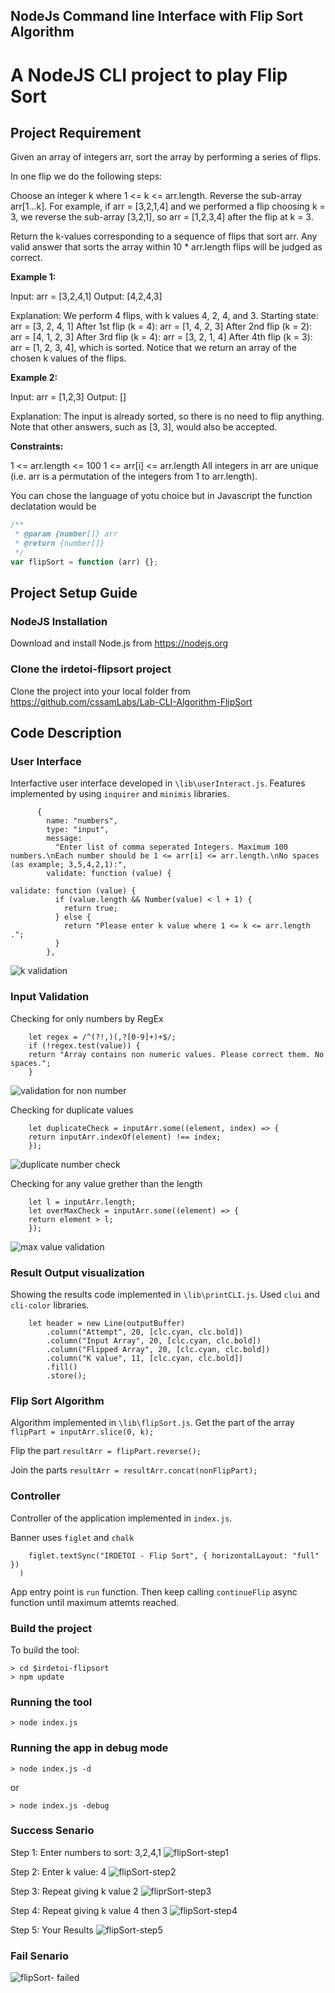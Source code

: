 ## NodeJs Command line Interface with Flip Sort Algorithm

# **A NodeJS CLI project to play Flip Sort**

## **Project Requirement**

Given an array of integers arr, sort the array by performing a series of flips.

In one flip we do the following steps:

Choose an integer k where 1 <= k <= arr.length.
Reverse the sub-array arr[1...k].
For example, if arr = [3,2,1,4] and we performed a flip choosing k = 3, we reverse the sub-array [3,2,1], so arr = [1,2,3,4] after the flip at k = 3.

Return the k-values corresponding to a sequence of flips that sort arr. Any valid answer that sorts the array within 10 \* arr.length flips will be judged as correct.

**Example 1:**

Input: arr = [3,2,4,1]
Output: [4,2,4,3]

Explanation:
We perform 4 flips, with k values 4, 2, 4, and 3.
Starting state: arr = [3, 2, 4, 1]
After 1st flip (k = 4): arr = [1, 4, 2, 3]
After 2nd flip (k = 2): arr = [4, 1, 2, 3]
After 3rd flip (k = 4): arr = [3, 2, 1, 4]
After 4th flip (k = 3): arr = [1, 2, 3, 4], which is sorted.
Notice that we return an array of the chosen k values of the flips.

**Example 2:**

Input: arr = [1,2,3]
Output: []

Explanation: The input is already sorted, so there is no need to flip anything.
Note that other answers, such as [3, 3], would also be accepted.

**Constraints:**

1 <= arr.length <= 100
1 <= arr[i] <= arr.length
All integers in arr are unique (i.e. arr is a permutation of the integers from 1 to arr.length).

You can chose the language of yotu choice but in Javascript the function declatation would be

```javascript
/**
 * @param {number[]} arr
 * @return {number[]}
 */
var flipSort = function (arr) {};
```

## **Project Setup Guide**

### NodeJS Installation

Download and install Node.js from https://nodejs.org

### Clone the irdetoi-flipsort project

Clone the project into your local folder from https://github.com/cssamLabs/Lab-CLI-Algorithm-FlipSort

## **Code Description**

### User Interface

Interfactive user interface developed in `\lib\userInteract.js`. Features implemented by using `inquirer` and `minimis` libraries.

```const questions = [
      {
        name: "numbers",
        type: "input",
        message:
          "Enter list of comma seperated Integers. Maximum 100 numbers.\nEach number should be 1 <= arr[i] <= arr.length.\nNo spaces (as example; 3,5,4,2,1):",
        validate: function (value) {
```

```
validate: function (value) {
          if (value.length && Number(value) < l + 1) {
            return true;
          } else {
            return "Please enter k value where 1 <= k <= arr.length .";
          }
        },
```
![k validation](https://user-images.githubusercontent.com/6191308/140938564-9e51816f-880c-43cb-98e5-4d66cae3845b.png)


### Input Validation

Checking for only numbers by RegEx

```
    let regex = /^(?!,)(,?[0-9]+)+$/;
    if (!regex.test(value)) {
    return "Array contains non numeric values. Please correct them. No spaces.";
    }
```
![validation for non number](https://user-images.githubusercontent.com/6191308/140938632-fd8aed72-7543-49ba-9bf4-9d6c23f5fbf2.png)

Checking for duplicate values

```
    let duplicateCheck = inputArr.some((element, index) => {
    return inputArr.indexOf(element) !== index;
    });
```
![duplicate number check](https://user-images.githubusercontent.com/6191308/140938963-5c8ed770-1fcf-48d9-8e8a-cba04cb29ca8.png)

Checking for any value grether than the length

```
    let l = inputArr.length;
    let overMaxCheck = inputArr.some((element) => {
    return element > l;
    });
```
![max value validation](https://user-images.githubusercontent.com/6191308/140938688-41c65e7b-0643-4068-a0da-315be62b4825.png)

### Result Output visualization

Showing the results code implemented in `\lib\printCLI.js`. Used `clui` and `cli-color` libraries.

```
    let header = new Line(outputBuffer)
        .column("Attempt", 20, [clc.cyan, clc.bold])
        .column("Input Array", 20, [clc.cyan, clc.bold])
        .column("Flipped Array", 20, [clc.cyan, clc.bold])
        .column("K value", 11, [clc.cyan, clc.bold])
        .fill()
        .store();
```

### Flip Sort Algorithm

Algorithm implemented in ```\lib\flipSort.js```.
Get the part of the array
```flipPart = inputArr.slice(0, k);```

Flip the part
```resultArr = flipPart.reverse();```

Join the parts
```resultArr = resultArr.concat(nonFlipPart);```

### Controller

Controller of the application implemented in ```index.js```.

Banner uses ```figlet``` and ```chalk```

```chalk.yellow(
    figlet.textSync("IRDETOI - Flip Sort", { horizontalLayout: "full" })
  )
```

App entry point is ```run``` function. Then keep calling ```continueFlip``` async function until maximum attemts reached.

### **Build the project**

To build the tool:

```
> cd $irdetoi-flipsort
> npm update
```

### Running the tool

```
> node index.js
```

### Running the app in debug mode

```
> node index.js -d
```

or

```
> node index.js -debug
```

### Success Senario

Step 1: Enter numbers to sort: 3,2,4,1
![flipSort-step1](https://user-images.githubusercontent.com/6191308/140782873-d54d2f9d-2598-49f3-982f-1e79350e7daf.png)

Step 2: Enter k value: 4
![flipSort-step2](https://user-images.githubusercontent.com/6191308/140783226-61612b28-f035-4eba-9c18-f1b7ab4beb0c.png)

Step 3: Repeat giving k value 2
![fliprSort-step3](https://user-images.githubusercontent.com/6191308/140783315-690391f5-022f-4ef4-9909-b882d6b72575.png)

Step 4: Repeat giving k value 4 then 3
![flipSort-step4](https://user-images.githubusercontent.com/6191308/140783422-f51c386d-29eb-4406-9465-4964f3332eea.png)

Step 5: Your Results
![flipSort-step5](https://user-images.githubusercontent.com/6191308/140783492-66519c3e-3e2b-4fc7-aa79-e53996357ad9.png)

### Fail Senario

![flipSort- failed](https://user-images.githubusercontent.com/6191308/140784365-d6677549-dc46-485c-bf89-f4ea9f79538b.png)

